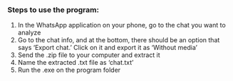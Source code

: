 ### Steps to use the program:

1. In the WhatsApp application on your phone, go to the chat you want to analyze
2. Go to the chat info, and at the bottom, there should be an option that says ‘Export chat.’ Click on it and export it as ‘Without media’
3. Send the .zip file to your computer and extract it
4. Name the extracted .txt file as ‘chat.txt’
5. Run the .exe on the program folder
